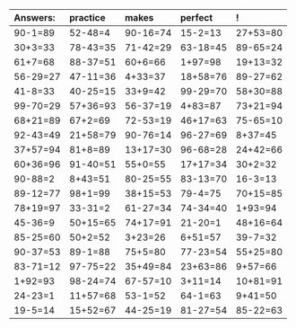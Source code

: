| Answers: | practice | makes | perfect | ! |
| :--- | :--- | :--- | :--- | :--- |
| 90-1=89 | 52-48=4 | 90-16=74 | 15-2=13 | 27+53=80 | 
| 30+3=33 | 78-43=35 | 71-42=29 | 63-18=45 | 89-65=24 | 
| 61+7=68 | 88-37=51 | 60+6=66 | 1+97=98 | 19+13=32 | 
| 56-29=27 | 47-11=36 | 4+33=37 | 18+58=76 | 89-27=62 | 
| 41-8=33 | 40-25=15 | 33+9=42 | 99-29=70 | 58+30=88 | 
| 99-70=29 | 57+36=93 | 56-37=19 | 4+83=87 | 73+21=94 | 
| 68+21=89 | 67+2=69 | 72-53=19 | 46+17=63 | 75-65=10 | 
| 92-43=49 | 21+58=79 | 90-76=14 | 96-27=69 | 8+37=45 | 
| 37+57=94 | 81+8=89 | 13+17=30 | 96-68=28 | 24+42=66 | 
| 60+36=96 | 91-40=51 | 55+0=55 | 17+17=34 | 30+2=32 | 
| 90-88=2 | 8+43=51 | 80-25=55 | 83-13=70 | 16-3=13 | 
| 89-12=77 | 98+1=99 | 38+15=53 | 79-4=75 | 70+15=85 | 
| 78+19=97 | 33-31=2 | 61-27=34 | 74-34=40 | 1+93=94 | 
| 45-36=9 | 50+15=65 | 74+17=91 | 21-20=1 | 48+16=64 | 
| 85-25=60 | 50+2=52 | 3+23=26 | 6+51=57 | 39-7=32 | 
| 90-37=53 | 89-1=88 | 75+5=80 | 77-23=54 | 55+25=80 | 
| 83-71=12 | 97-75=22 | 35+49=84 | 23+63=86 | 9+57=66 | 
| 1+92=93 | 98-24=74 | 67-57=10 | 3+11=14 | 10+81=91 | 
| 24-23=1 | 11+57=68 | 53-1=52 | 64-1=63 | 9+41=50 | 
| 19-5=14 | 15+52=67 | 44-25=19 | 81-27=54 | 85-22=63 | 
